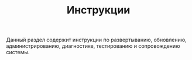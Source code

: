 ﻿---
layout: default
title: Инструкции
position: 8
categories: 
tags: 
---

Данный раздел содержит инструкции по развертыванию, обновлению, администрированию, диагностике, тестированию и сопровождению системы.

 



 

 


